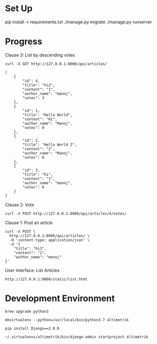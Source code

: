# Set Up

pip install -r requirements.txt
./manage.py migrate
./manage.py runserver

# Progress

Clause 3: List by descending votes

	curl -X GET http://127.0.0.1:8000/api/articles/

	[
	    {
	        "id": 4,
	        "title": "hi2",
	        "content": "1",
	        "author_name": "manoj",
	        "votes": 3
	    },
	    {
	        "id": 1,
	        "title": "Hello World",
	        "content": "Hi",
	        "author_name": "Manoj",
	        "votes": 0
	    },
	    {
	        "id": 2,
	        "title": "Hello World 2",
	        "content": "2",
	        "author_name": "Manoj",
	        "votes": 0
	    },
	    {
	        "id": 3,
	        "title": "hi",
	        "content": "1",
	        "author_name": "manoj",
	        "votes": 0
	    }
	]

Clause 2: Vote

	curl -X POST http://127.0.0.1:8000/api/articles/4/votes/

Clause 1: Post an article

	curl -X POST \
	  http://127.0.0.1:8000/api/articles/ \
	  -H 'content-type: application/json' \
	  -d '{
	    "title": "hi3",
	    "content": "1",
	    "author_name": "manoj"
	}'

User Interface: List Articles

	http://127.0.0.1:8000/static/list.html

# Development Environment

	brew upgrade python3

	mkvirtualenv --python=/usr/local/bin/python3.7 altimetrik

	pip install Django==2.0.0

	~/.virtualenvs/altimetrik/bin/django-admin startproject altimetrik
